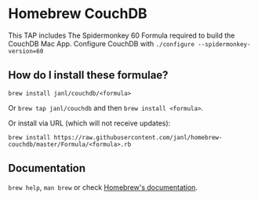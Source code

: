# Homebrew CouchDB

This TAP includes The Spidermonkey 60 Formula required to build the CouchDB Mac App.
Configure CouchDB with `./configure --spidermonkey-version=60`

## How do I install these formulae?
`brew install janl/couchdb/<formula>`

Or `brew tap janl/couchdb` and then `brew install <formula>`.

Or install via URL (which will not receive updates):

```
brew install https://raw.githubusercontent.com/janl/homebrew-couchdb/master/Formula/<formula>.rb
```

## Documentation
`brew help`, `man brew` or check [Homebrew's documentation](https://docs.brew.sh).
